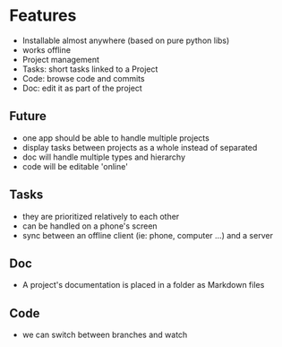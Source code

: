 Features
========

* Installable almost anywhere (based on pure python libs)
* works offline
* Project management
 * Tasks: short tasks linked to a Project
 * Code: browse code and commits
 * Doc: edit it as part of the project

Future
------

* one app should be able to handle multiple projects
* display tasks between projects as a whole instead of separated
* doc will handle multiple types and hierarchy
* code will be editable 'online'

Tasks
-----

* they are prioritized relatively to each other
* can be handled on a phone's screen
* sync between an offline client (ie: phone, computer ...) and a server

Doc
---

* A project's documentation is placed in a folder as Markdown files

Code
----

* we can switch between branches and watch
